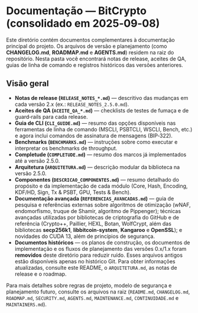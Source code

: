 # Documentação — BitCrypto (consolidado em 2025‑09‑08)

Este diretório contém documentos complementares à documentação principal do projeto.  Os arquivos de versão e planejamento (como **CHANGELOG.md**, **ROADMAP.md** e **AGENTS.md**) residem na raiz do repositório.  Nesta pasta você encontrará notas de release, aceites de QA, guias de linha de comando e registros históricos das versões anteriores.

## Visão geral

- **Notas de release (`RELEASE_NOTES_*.md`)** — descritivo das mudanças em cada versão 2.x (ex.: `RELEASE_NOTES_2.5.0.md`).
- **Aceites de QA (`ACEITE_QA_*.md`)** — checklists de testes de fumaça e de guard‑rails para cada release.
- **Guia de CLI (`CLI_GUIDE.md`)** — resumo das opções disponíveis nas ferramentas de linha de comando (MSCLI, PSBTCLI, WSCLI, Bench, etc.) e agora inclui comandos de assinatura de mensagens (BIP‑322).
- **Benchmarks (`BENCHMARKS.md`)** — instruções sobre como executar e interpretar os benchmarks de throughput.
- **Completude (`COMPLETUDE.md`)** — resumo dos marcos já implementados até a versão 2.5.0.
- **Arquitetura (`ARQUITETURA.md`)** — descrição modular da biblioteca na versão 2.5.0.
- **Componentes (`DESCRICAO_COMPONENTES.md`)** — resumo detalhado do propósito e da implementação de cada módulo (Core, Hash, Encoding, KDF/HD, Sign, Tx & PSBT, GPU, Tests & Bench).
- **Documentação avançada (`REFERENCIAS_AVANCADAS.md`)** — guia de pesquisa e referências externas sobre algoritmos de otimização (wNAF, endomorfismo, truque de Shamir, algoritmo de Pippenger); técnicas avançadas utilizadas por bibliotecas de criptografia do GitHub e de referência (Crypto++, Paillier, HEXL, Botan, WolfCrypt, além das bibliotecas **secp256k1**, **libbitcoin‑system**, **Kangaroo** e **OpenSSL**); e novidades do CUDA 13, além de princípios de segurança.
- **Documentos históricos** — os planos de construção, os documentos de implementação e os fluxos de planejamento das versões 0.x/1.x foram **removidos** deste diretório para reduzir ruído. Esses arquivos antigos estão disponíveis apenas no histórico Git. Para obter informações atualizadas, consulte este README, o `ARQUITETURA.md`, as notas de release e o roadmap.

Para mais detalhes sobre regras de projeto, modelo de segurança e planejamento futuro, consulte os arquivos na raiz (`README.md`, `CHANGELOG.md`, `ROADMAP.md`, `SECURITY.md`, `AGENTS.md`, `MAINTENANCE.md`, `CONTINUIDADE.md` e `MAINTAINERS.md`).